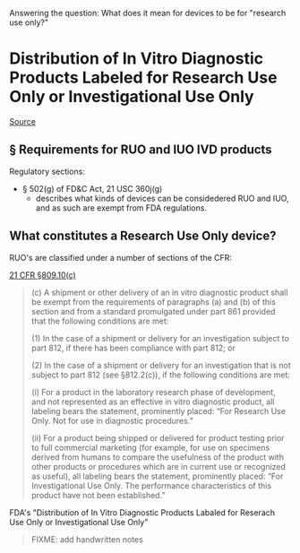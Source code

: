 Answering the question: What does it mean for devices to be for "research use only?"

# Distribution of In Vitro Diagnostic Products Labeled for Research Use Only or Investigational Use Only

[Source](http://www.fda.gov/medicaldevices/deviceregulationandguidance/guidancedocuments/ucm253307.htm)

## &sect; Requirements for RUO and IUO IVD products

Regulatory sections:

* &sect; 502(g) of FD&C Act, 21 USC 360j(g)
   * describes what kinds of devices can be considedered RUO and IUO, and as such are exempt from FDA regulations.

## What constitutes a Research Use Only device?

RUO's are classified under a number of sections of the CFR:

[21 CFR &sect;809.10(c)](http://www.ecfr.gov/cgi-bin/text-idx?SID=33be246af58a1aaf3168ef036d965a5c&node=pt21.8.809&rgn=div5#se21.8.809_110)

> (c) A shipment or other delivery of an in vitro diagnostic product shall be exempt from the requirements of paragraphs (a) and (b) of this section and from a standard promulgated under part 861 provided that the following conditions are met:
>
> (1) In the case of a shipment or delivery for an investigation subject to part 812, if there has been compliance with part 812; or
>
> (2) In the case of a shipment or delivery for an investigation that is not subject to part 812 (see §812.2(c)), if the following conditions are met:
>
> (i) For a product in the laboratory research phase of development, and not represented as an effective in vitro diagnostic product, all labeling bears the statement, prominently placed: “For Research Use Only. Not for use in diagnostic procedures.”
>
> (ii) For a product being shipped or delivered for product testing prior to full commercial marketing (for example, for use on specimens derived from humans to compare the usefulness of the product with other products or procedures which are in current use or recognized as useful), all labeling bears the statement, prominently placed: “For Investigational Use Only. The performance characteristics of this product have not been established.”

FDA's "Distribution of In Vitro Diagnostic Products Labaled for Reserach Use Only or Investigational Use Only"

> FIXME: add handwritten notes

